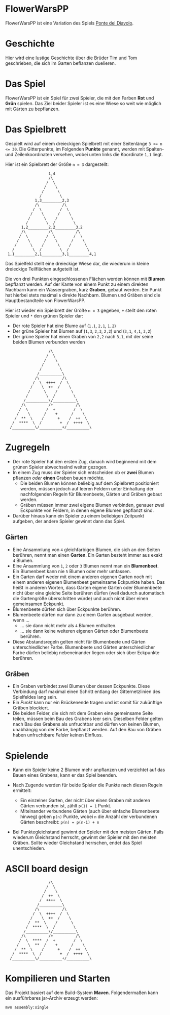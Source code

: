 # FlowerWarsPP
FlowerWarsPP ist eine Variation des Spiels [Ponte del Diavolo](https://www.brettspielnetz.de/spielregeln/ponte+del+diavolo.php).

# Geschichte
Hier wird eine lustige Geschichte über die Brüder Tim und Tom geschrieben, die sich im Garten beflanzen duelieren.

# Das Spiel
FlowerWarsPP ist ein Spiel für zwei Spieler, die mit den Farben **Rot** und **Grün** spielen. Das Ziel beider Spieler ist es 
eine Wiese so weit wie möglich mit Gärten zu bepflanzen.

# Das Spielbrett
Gespielt wird auf einem dreieckigen Spielbrett mit einer Seitenlänge `3 <= n <= 30`.
Die Gitterpunkte, im Folgenden **Punkte** genannt, werden mit Spalten- und Zeilenkoordinaten versehen, wobei unten links die 
Koordinate `1,1` liegt. 

Hier ist ein Spielbrett der Größe `n = 3` dargestellt:

```
                   1,4
                   /\
                  /  \
                 /    \
                /      \
               /        \
             1,3_________2,3
             /\          /\
            /  \        /  \
           /    \      /    \
          /      \    /      \
         /        \  /        \
       1,2_________2,2_________3,2
       /\          /\          /\
      /  \        /  \        /  \
     /    \      /    \      /    \
    /      \    /      \    /      \
   /        \  /        \  /        \
 1,1_________2,1_________3,1_________4,1
```

Das Spielfeld stellt eine dreieckige Wiese dar, die wiederum in kleine dreieckige Teilflächen aufgeteilt ist.

Die von drei Punkten eingeschlossenen Flächen werden können mit **Blumen** bepflanzt werden. Auf der Kante von 
einem Punkt zu einem direkten Nachbarn kann ein Wassergraben, kurz 
**Graben**, gebaut werden. Ein Punkt hat hierbei stets maximal `6` direkte Nachbarn. Blumen und Gräben sind die 
Hauptbestandteile von FlowerWarsPP.



Hier ist wieder ein Spielbrett der Größe `n = 3` gegeben, `+` stellt den roten Spieler und 
`*` den grünen Spieler dar:

- Der rote Spieler hat eine Blume auf (`1,1`, `2,1`, `1,2`)
- Der grüne Spieler hat Blumen auf (`1,3`, `2,3`, `2,2`) und (`3,1`, `4,1`, `3,2`)
- Der grüne Spieler hat einen Graben von `2,2` nach `3,1`, mit der seine beiden Blumen verbunden werden

```
                   /\
                  /  \
                 /    \
                /      \
               /        \
              /__________\
             /\          /\
            /  \  ++++  /  \
           /    \  ++  /    \
          /      \    /      \
         /        \  /        \
        /__________\/__________\
       /\          /+          /\
      /  \        /  +        /  \
     /    \      /    +      /    \
    /  **  \    /      +    /  ++  \
   /  ****  \  /        +  /  ++++  \
  /__________\/__________+/__________\
```

# Zugregeln
- Der rote Spieler hat den ersten Zug, danach wird beginnend mit dem grünen Spieler abwechselnd weiter gezogen.
- In einem Zug muss der Spieler sich entscheiden ob er **zwei** Blumen pflanzen *oder* **einen** Graben bauen möchte.
    - Die beiden Blumen können beliebig auf dem Spielbrett positioniert werden, müssen jedoch
    auf leeren Feldern unter Einhaltung der nachfolgenden Regeln für Blumenbeete, Gärten und Gräben
    gebaut werden.
    - Gräben müssen immer zwei eigene Blumen verbinden, genauer zwei Eckpunkte von Feldern, in denen eigene Blumen gepflanzt sind.
- Darüber hinaus kann ein Spieler zu einem beliebigen Zeitpunkt aufgeben, der andere Spieler gewinnt dann das Spiel.
    
## Gärten
- Eine Ansammlung von `4` gleichfarbigen Blumen, die sich an den Seiten berühren, nennt man
einen **Garten**. Ein Garten besteht immer aus exakt `4` Blumen.
- Eine Ansammlung von `1`, `2` oder `3` Blumen nennt man ein **Blumenbeet**. Ein Blumenbeet
kann nie `5` Blumen oder mehr umfassen.
- Ein Garten darf weder mit einem anderen eigenen Garten noch mit einem anderen eigenen Blumenbeet
gemeinsame Eckpunkte haben. Das heißt in anderen Worten, dass Gärten eigene Gärten oder Blumenbeete nicht 
über eine gleiche Seite berühren dürfen (weil dadurch automatisch die Gartengröße überschritten würde) und
auch nicht über einen gemeinsamen Eckpunkt.
- Blumenbeete dürfen sich über Eckpunkte berühren.
- Blumenbeete dürfen nur dann zu einem Garten ausgebaut werden, wenn ...
    - ... sie dann nicht mehr als `4` Blumen enthalten.
    - ... sie dann keine weiteren eigenen Gärten oder Blumenbeete berühren.
- Diese Abstandsregeln gelten nicht für Blumenbeete und Gärten unterschiedlicher Farbe. Blumenbeete und Gärten
unterschiedlicher Farbe dürfen beliebig nebeneinander liegen oder sich über Eckpunkte berühren.

## Gräben
- Ein Graben verbindet zwei Blumen über dessen Eckpunkte. Diese Verbindung darf maximal einen Schritt
entlang der Gitternetzlinien des Spielfeldes lang sein.
- Ein *Punkt* kann nur ein Brückenende tragen und ist somit für zukünftige Gräben blockiert.
- Die beiden Felder, die sich mit dem Graben eine gemeinsame Seite teilen, müssen beim Bau
des Grabens leer sein. Dieselben Felder gelten nach Bau des Grabens als unfruchtbar und dürfen
von keinen Blumen, unabhängig von der Farbe, bepflanzt werden. Auf den Bau von Gräben haben
unfruchtbare *Felder* keinen Einfluss.

# Spielende
- Kann ein Spieler keine 2 Blumen mehr anpflanzen und verzichtet auf das Bauen eines Grabens, kann er das Spiel beenden.
- Nach Zugende werden für beide Spieler die Punkte nach diesen Regeln ermittelt:
    - Ein einzelner Garten, der nicht über einen Graben mit anderen Gärten verbunden ist,
    zählt `p(1) = 1` Punkt.
    - Miteinander verbundene Gärten (auch über einfache Blumenbeete hinweg) geben `p(n)` Punkte, wobei `n`
    die Anzahl der verbundenen Gärten beschreibt: `p(n) = p(n-1) + n`
    
- Bei Punktegleichstand gewinnt der Spieler mit den meisten Gärten. Falls wiederum Gleichstand herrscht,
gewinnt der Spieler mit den meisten Gräben. Sollte wieder Gleichstand herrschen, endet das
Spiel unentschieden.

# ASCII board design
```
                   /\
                  /  \
                 /    \
                /  ++  \
               /  ++++  \
              /__________\
             /\          /\
            /  \  ++++  /  \
           /    \  ++  /    \
          /  **  \    /      \
         /  ****  \  /        \
        /__________\/__________\
       /\          /+          /\
      /  \  ****  /  +        /  \
     /    \  **  /    +      /    \
    /  **  \    /      +    /  ++  \
   /  ****  \  /        +  /  ++++  \
  /__________\/__________+/__________\
```

# Kompilieren und Starten
Das Projekt basiert auf dem Build-System **Maven**. Folgendermaßen kann ein ausführbares jar-Archiv erzeugt werden:
```
mvn assembly:single
```